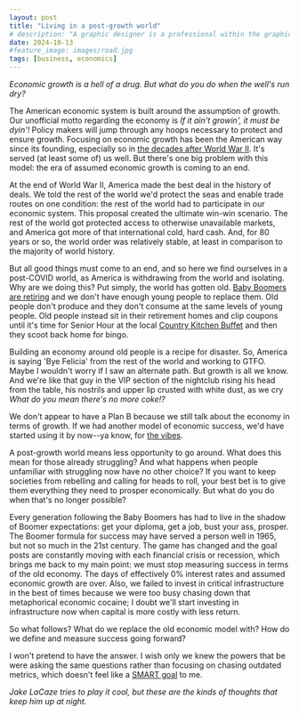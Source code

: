 ```yaml
---
layout: post
title: "Living in a post-growth world"
# description: "A graphic designer is a professional within the graphic design and graphic arts industry."
date: 2024-10-13
#feature_image: images/road.jpg
tags: [business, economics]
---
```


*Economic growth is a hell of a drug. But what do you do when the well's run dry?* <!--more-->

The American economic system is built around the assumption of growth. Our unofficial motto regarding the economy is *If it ain't growin', it must be dyin'!* Policy makers will jump through any hoops necessary to protect and ensure growth. Focusing on economic growth has been the American way since its founding, especially so in [the decades after World War II](https://www.youtube.com/watch?v=ycIlXVuzXbs). It's served (at least some of) us well. But there's one big problem with this model: the era of assumed economic growth is coming to an end.

At the end of World War II, America made the best deal in the history of deals. We told the rest of the world we'd protect the seas and enable trade routes on one condition: the rest of the world had to participate in our economic system. This proposal created the ultimate win-win scenario. The rest of the world got protected access to otherwise unavailable markets, and America got more of that international cold, hard cash. And, for 80 years or so, the world order was relatively stable, at least in comparison to the majority of world history.

But all good things must come to an end, and so here we find ourselves in a post-COVID world, as America is withdrawing from the world and isolating. Why are we doing this? Put simply, the world has gotten old. [Baby Boomers are retiring](https://www.youtube.com/watch?v=EXp8Z7_Y4Bw) and we don't have enough young people to replace them. Old people don't produce and they don't consume at the same levels of young people. Old people instead sit in their retirement homes and clip coupons until it's time for Senior Hour at the local [Country Kitchen Buffet](https://www.youtube.com/watch?v=SVHmKFKcI9I) and then they scoot back home for bingo.

Building an economy around old people is a recipe for disaster. So, America is saying 'Bye Felicia' from the rest of the world and working to GTFO. Maybe I wouldn't worry if I saw an alternate path. But growth is all we know. And we're like that guy in the VIP section of the nightclub rising his head from the table, his nostrils and upper lip crusted with white dust, as we cry *What do you mean there's no more coke!?*

We don't appear to have a Plan B because we still talk about the economy in terms of growth. If we had another model of economic success, we'd have started using it by now--ya know, for [the vibes](https://en.wikipedia.org/wiki/Vibecession).

A post-growth world means less opportunity to go around. What does this mean for those already struggling? And what happens when people unfamiliar with struggling now have no other choice? If you want to keep societies from rebelling and calling for heads to roll, your best bet is to give them everything they need to prosper economically. But what do you do when that's no longer possible?

Every generation following the Baby Boomers has had to live in the shadow of Boomer expectations: get your diploma, get a job, bust your ass, prosper. The Boomer formula for success may have served a person well in 1965, but not so much in the 21st century. The game has changed and the goal posts are constantly moving with each financial crisis or recession, which brings me back to my main point: we must stop measuring success in terms of the old economy. The days of effectively 0% interest rates and assumed economic growth are over. Also, we failed to invest in critical infrastructure in the best of times because we were too busy chasing down that metaphorical economic cocaine; I doubt we'll start investing in infrastructure now when capital is more costly with less return.

So what follows? What do we replace the old economic model with? How do we define and measure success going forward?

I won't pretend to have the answer. I wish only we knew the powers that be were asking the same questions rather than focusing on chasing outdated metrics, which doesn't feel like a [SMART goal](https://en.wikipedia.org/wiki/SMART_criteria) to me.

*Jake LaCaze tries to play it cool, but these are the kinds of thoughts that keep him up at night.*
